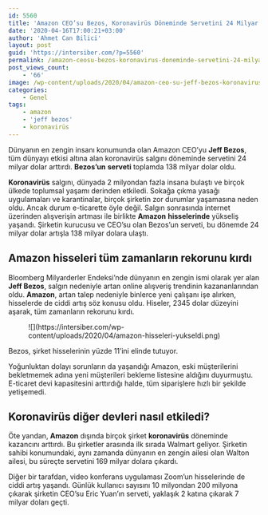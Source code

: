 ```yaml
---
id: 5560
title: 'Amazon CEO’su Bezos, Koronavirüs Döneminde Servetini 24 Milyar Dolar Arttırdı'
date: '2020-04-16T17:00:21+03:00'
author: 'Ahmet Can Bilici'
layout: post
guid: 'https://intersiber.com/?p=5560'
permalink: /amazon-ceosu-bezos-koronavirus-doneminde-servetini-24-milyar-dolar-arttirdi/
post_views_count:
    - '66'
image: /wp-content/uploads/2020/04/amazon-ceo-su-jeff-bezos-koronavirus-doneminde-servetini-24-milyar-dolar-arttirdi.jpeg
categories:
    - Genel
tags:
    - amazon
    - 'jeff bezos'
    - koronavirüs
---
```


Dünyanın en zengin insanı konumunda olan Amazon CEO’yu **Jeff Bezos**, tüm dünyayı etkisi altına alan koronavirüs salgını döneminde servetini 24 milyar dolar arttırdı. **Bezos’un** **serveti** toplamda 138 milyar dolar oldu.

**Koronavirüs** salgını, dünyada 2 milyondan fazla insana bulaştı ve birçok ülkede toplumsal yaşamı derinden etkiledi. Sokağa çıkma yasağı uygulamaları ve karantinalar, birçok şirketin zor durumlar yaşamasına neden oldu. Ancak durum e-ticarette öyle değil. Salgın sonrasında internet üzerinden alışverişin artması ile birlikte **Amazon** **hisselerinde** yükseliş yaşandı. Şirketin kurucusu ve CEO’su olan Bezos’un serveti, bu dönemde 24 milyar dolar artışla 138 milyar dolara ulaştı.

## Amazon hisseleri tüm zamanların rekorunu kırdı

Bloomberg Milyarderler Endeksi’nde dünyanın en zengin ismi olarak yer alan **Jeff Bezos**, salgın nedeniyle artan online alışveriş trendinin kazananlarından oldu. **Amazon**, artan talep nedeniyle binlerce yeni çalışanı işe alırken, hisselerde de ciddi artış söz konusu oldu. Hiseler, 2345 dolar düzeyini aşarak, tüm zamanların rekorunu kırdı.

<figure class="wp-block-image size-large">![](https://intersiber.com/wp-content/uploads/2020/04/amazon-hisseleri-yukseldi.png)</figure>Bezos, şirket hisselerinin yüzde 11’ini elinde tutuyor.

Yoğunluktan dolayı sorunların da yaşandığı Amazon, eski müşterilerini bekletmemek adına yeni müşterileri bekleme listesine aldığını duyurmuştu. E-ticaret devi kapasitesini arttırdığı halde, tüm siparişlere hızlı bir şekilde yetişemedi.

## Koronavirüs diğer devleri nasıl etkiledi?

Öte yandan, **Amazon** dışında birçok şirket **koronavirüs** döneminde kazancını arttırdı. Bu şirketler arasında ilk sırada Walmart geliyor. Şirketin sahibi konumundaki, aynı zamanda dünyanın en zengin ailesi olan Walton ailesi, bu süreçte servetini 169 milyar dolara çıkardı.

Diğer bir tarafdan, video konferans uygulaması Zoom’un hisselerinde de ciddi artış yaşandı. Günlük kullanıcı sayısını 10 milyondan 200 milyona çıkarak şirketin CEO’su Eric Yuan’ın serveti, yaklaşık 2 katına çıkarak 7 milyar doları geçti.